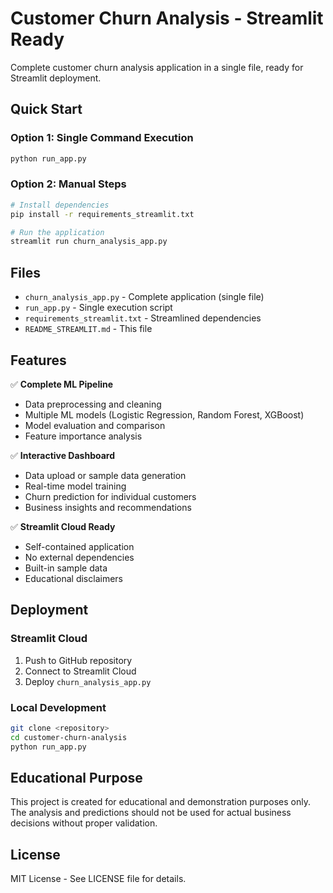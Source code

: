 # Customer Churn Analysis - Streamlit Ready

Complete customer churn analysis application in a single file, ready for Streamlit deployment.

## Quick Start

### Option 1: Single Command Execution
```bash
python run_app.py
```

### Option 2: Manual Steps
```bash
# Install dependencies
pip install -r requirements_streamlit.txt

# Run the application
streamlit run churn_analysis_app.py
```

## Files

- `churn_analysis_app.py` - Complete application (single file)
- `run_app.py` - Single execution script
- `requirements_streamlit.txt` - Streamlined dependencies
- `README_STREAMLIT.md` - This file

## Features

✅ **Complete ML Pipeline**
- Data preprocessing and cleaning
- Multiple ML models (Logistic Regression, Random Forest, XGBoost)
- Model evaluation and comparison
- Feature importance analysis

✅ **Interactive Dashboard**
- Data upload or sample data generation
- Real-time model training
- Churn prediction for individual customers
- Business insights and recommendations

✅ **Streamlit Cloud Ready**
- Self-contained application
- No external dependencies
- Built-in sample data
- Educational disclaimers

## Deployment

### Streamlit Cloud
1. Push to GitHub repository
2. Connect to Streamlit Cloud
3. Deploy `churn_analysis_app.py`

### Local Development
```bash
git clone <repository>
cd customer-churn-analysis
python run_app.py
```

## Educational Purpose

This project is created for educational and demonstration purposes only. The analysis and predictions should not be used for actual business decisions without proper validation.

## License

MIT License - See LICENSE file for details.
